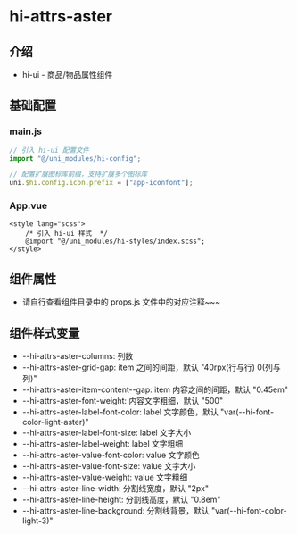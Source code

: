 # hi-attrs-aster

## 介绍

-   hi-ui - 商品/物品属性组件

## 基础配置

### main.js

```javascript
// 引入 hi-ui 配置文件
import "@/uni_modules/hi-config";

// 配置扩展图标库前缀，支持扩展多个图标库
uni.$hi.config.icon.prefix = ["app-iconfont"];
```

### App.vue

```vue
<style lang="scss">
    /* 引入 hi-ui 样式  */
    @import "@/uni_modules/hi-styles/index.scss";
</style>
```

## 组件属性

-   请自行查看组件目录中的 props.js 文件中的对应注释~~~

## 组件样式变量

-   --hi-attrs-aster-columns: 列数
-   --hi-attrs-aster-grid-gap: item 之间的间距，默认 "40rpx(行与行) 0(列与列)"
-   --hi-attrs-aster-item-content--gap: item 内容之间的间距，默认 "0.45em"
-   --hi-attrs-aster-font-weight: 内容文字粗细，默认 "500"
-   --hi-attrs-aster-label-font-color: label 文字颜色，默认 "var(--hi-font-color-light-aster)"
-   --hi-attrs-aster-label-font-size: label 文字大小
-   --hi-attrs-aster-label-weight: label 文字粗细
-   --hi-attrs-aster-value-font-color: value 文字颜色
-   --hi-attrs-aster-value-font-size: value 文字大小
-   --hi-attrs-aster-value-weight: value 文字粗细
-   --hi-attrs-aster-line-width: 分割线宽度，默认 "2px"
-   --hi-attrs-aster-line-height: 分割线高度，默认 "0.8em"
-   --hi-attrs-aster-line-background: 分割线背景，默认 "var(--hi-font-color-light-3)"
